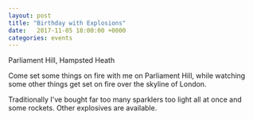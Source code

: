 ```yaml
---
layout: post
title: "Birthday with Explosions"
date:   2017-11-05 18:00:00 +0000
categories: events
---
```


<p>Parliament Hill, Hampsted Heath</p>
<p>
  Come set some things on fire with me on Parliament Hill, while watching some
  other things get set on fire over the skyline of London.
</p>
<p>
  Traditionally I've bought far too many sparklers too light all at once and some rockets.
  Other explosives are available.
</p>
